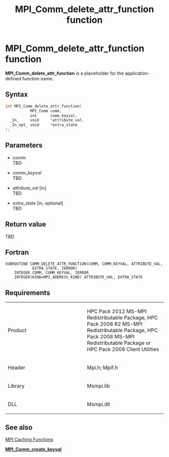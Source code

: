 ﻿---
title: MPI_Comm_delete_attr_function function
TOCTitle: MPI_Comm_delete_attr_function function
ms:assetid: d8b778cb-c354-4361-8d7a-0dc0f3209cdf
ms:mtpsurl: https://msdn.microsoft.com/en-us/library/Dn473265(v=VS.85)
ms:contentKeyID: 59360811
ms.date: 03/28/2018
mtps_version: v=VS.85
f1_keywords:
- COMM_DELETE_ATTR_FUNCTION
- mpi/COMM_DELETE_ATTR_FUNCTION
- mpi/MPI_Comm_delete_attr_function
- MPI_Comm_delete_attr_function
- mpif/COMM_DELETE_ATTR_FUNCTION
- mpif/MPI_Comm_delete_attr_function
dev_langs:
- C++
- C
---

# MPI\_Comm\_delete\_attr\_function function

**MPI\_Comm\_delete\_attr\_function** is a placeholder for the application-defined function name.

## Syntax

``` c++
int MPI_Comm_delete_attr_function(
           MPI_Comm comm,
           int      comm_keyval,
  _In_     void     *attribute_val,
  _In_opt_ void     *extra_state
);
```

## Parameters

  - *comm*  
    TBD

  - *comm\_keyval*  
    TBD

  - *attribute\_val* \[in\]  
    TBD

  - *extra\_state* \[in, optional\]  
    TBD

## Return value

TBD

## Fortran

    SUBROUTINE COMM_DELETE_ATTR_FUNCTION(COMM, COMM_KEYVAL, ATTRIBUTE_VAL,
                EXTRA_STATE, IERROR)
        INTEGER COMM, COMM_KEYVAL, IERROR
        INTEGER(KIND=MPI_ADDRESS_KIND) ATTRIBUTE_VAL, EXTRA_STATE

## Requirements

<table>
<colgroup>
<col style="width: 50%" />
<col style="width: 50%" />
</colgroup>
<tbody>
<tr class="odd">
<td><p>Product</p></td>
<td><p>HPC Pack 2012 MS-MPI Redistributable Package, HPC Pack 2008 R2 MS-MPI Redistributable Package, HPC Pack 2008 MS-MPI Redistributable Package or HPC Pack 2008 Client Utilities</p></td>
</tr>
<tr class="even">
<td><p>Header</p></td>
<td>Mpi.h;
Mpif.h</td>
</tr>
<tr class="odd">
<td><p>Library</p></td>
<td>Msmpi.lib</td>
</tr>
<tr class="even">
<td><p>DLL</p></td>
<td>Msmpi.dll</td>
</tr>
</tbody>
</table>


## See also

[MPI Caching Functions](mpi-caching-functions.md)

[**MPI\_Comm\_create\_keyval**](mpi-comm-create-keyval-function.md)

